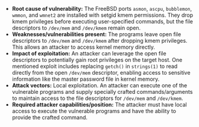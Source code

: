 - **Root cause of vulnerability:** The FreeBSD ports `asmon`, `ascpu`, `bubblemon`, `wmmon`, and `wmnet2` are installed with setgid kmem permissions. They drop kmem privileges before executing user-specified commands, but the file descriptors to `/dev/mem` and `/dev/kmem` remain open.
- **Weaknesses/vulnerabilities present:** The programs leave open file descriptors to `/dev/mem` and `/dev/kmem` after dropping kmem privileges. This allows an attacker to access kernel memory directly.
- **Impact of exploitation:** An attacker can leverage the open file descriptors to potentially gain root privileges on the target host. One mentioned exploit includes replacing `getch()` in `strings(1)` to read directly from the open `/dev/mem` descriptor, enabling access to sensitive information like the master password file in kernel memory.
- **Attack vectors:** Local exploitation. An attacker can execute one of the vulnerable programs and supply specially crafted commands/arguments to maintain access to the file descriptors for `/dev/mem` and `/dev/kmem`.
- **Required attacker capabilities/position:** The attacker must have local access to execute the vulnerable programs and have the ability to provide the crafted command.